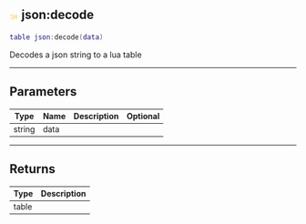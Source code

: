 ## ![shared](.gitbook/assets/shared.png) json:decode


```lua
table json:decode(data)
```

Decodes a json string to a lua table


------
## Parameters

| Type   | Name | Description              | Optional |
| ------ | ---- | ------------------------ | -------: |
| string | data |  |  |

------
## Returns

| Type | Description |
| ---- | ----------: |
| table |  |


